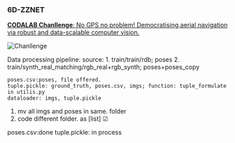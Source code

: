 ### 6D-ZZNET

[**CODALAB Chanllenge**: No GPS no problem! Democratising aerial navigation via robust and data-scalable computer vision.](https://codalab.lisn.upsaclay.fr/competitions/5481#learn_the_details-overview)

![Chanllenge](https://lh6.googleusercontent.com/DhS-jaBBTRywlgF9fjzA3lDhKPiQ8nAQ4ELrxySrMX9qObxiN889t1gvw7Cg5gnFfnTi6D9XrAQs0Fh7wsew3Mbv8y7lhHyTPMgVSO7oy6Jje9itEPen5OtTrAers_ALz-Szg6NDRKtskDzcSA "Challenge")

Data processing pipeline:
    source: 1. train/train/rdb; poses
            2. train/synth_real_matching/rgb_real+rgb_synth; poses+poses_copy     
        
    poses.csv:poses, file offered.
    tuple.pickle: ground_truth, poses.csv, imgs; function: tuple_formulate in utilis.py
    dataloader: imgs, tuple.pickle

1. mv all imgs and poses in same. folder
2. code different folder. as [list] ☑

poses.csv:done
tuple.pickle: in process 